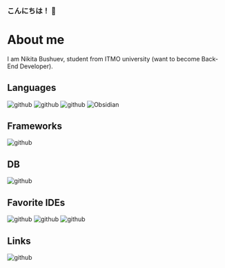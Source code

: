 ### こんにちは！ 👋

# **About me**
I am Nikita Bushuev, student from ITMO university (want to become Back-End Developer).


## **Languages**

![github](https://img.shields.io/badge/C-00599C?style=for-the-badge&logo=c&logoColor=white)
![github](https://img.shields.io/badge/C%2B%2B-00599C?style=for-the-badge&logo=c%2B%2B&logoColor=white)
![github](https://img.shields.io/badge/Haskell-5D4F85?style=for-the-badge&logo=haskell&logoColor=white)
![Obsidian](https://img.shields.io/badge/Obsidian-%23483699.svg?style=for-the-badge&logo=obsidian&logoColor=white)


## **Frameworks**

![github](https://img.shields.io/badge/gradle-02303A?style=for-the-badge&logo=gradle&logoColor=white)


## **DB**

![github](https://img.shields.io/badge/SQLite-07405E?style=for-the-badge&logo=sqlite&logoColor=white)


## **Favorite IDEs**

![github](https://img.shields.io/badge/Visual_Studio-5C2D91?style=for-the-badge&logo=visual%20studio&logoColor=white)
![github](https://img.shields.io/badge/VSCode-0078D4?style=for-the-badge&logo=visual%20studio%20code&logoColor=white)
![github](https://img.shields.io/badge/IntelliJ_IDEA-000000.svg?style=for-the-badge&logo=intellij-idea&logoColor=white)


## **Links**

![github](https://img.shields.io/badge/GitHub-000000?style=for-the-badge&logo=GitHub&logoColor=white)




<!--
**DsiDerInKo/DsiDerInKo** is a ✨ _special_ ✨ repository because its `README.md` (this file) appears on your GitHub profile.

Here are some ideas to get you started:

- 🔭 I’m currently working on ...
- 🌱 I’m currently learning ...
- 👯 I’m looking to collaborate on ...
- 🤔 I’m looking for help with ...
- 💬 Ask me about ...
- 📫 How to reach me: ...
- 😄 Pronouns: ...
- ⚡ Fun fact: ...
-->
